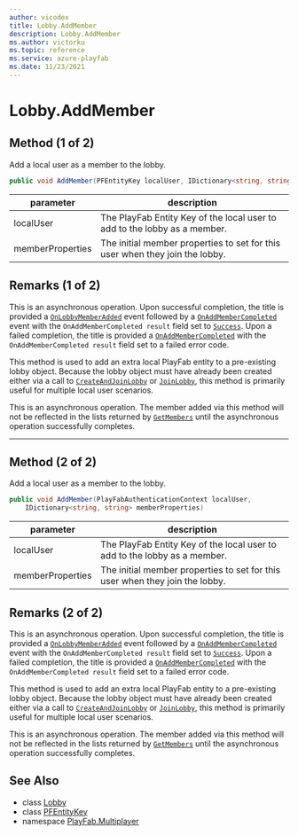 ```yaml
---
author: vicodex
title: Lobby.AddMember
description: Lobby.AddMember
ms.author: victorku
ms.topic: reference
ms.service: azure-playfab
ms.date: 11/23/2021
---
```


# Lobby.AddMember

## Method (1 of 2)

Add a local user as a member to the lobby.

```csharp
public void AddMember(PFEntityKey localUser, IDictionary<string, string> memberProperties)
```

| parameter | description |
| --- | --- |
| localUser | The PlayFab Entity Key of the local user to add to the lobby as a member. |
| memberProperties | The initial member properties to set for this user when they join the lobby. |

## Remarks (1 of 2)

This is an asynchronous operation. Upon successful completion, the title is provided a [`OnLobbyMemberAdded`](../PlayFabMultiplayer/OnLobbyMemberAdded.md) event followed by a [`OnAddMemberCompleted`](../PlayFabMultiplayer/OnAddMemberCompleted.md) event with the `OnAddMemberCompleted result` field set to [`Success`](../LobbyError/Success.md). Upon a failed completion, the title is provided a [`OnAddMemberCompleted`](../PlayFabMultiplayer/OnAddMemberCompleted.md) with the `OnAddMemberCompleted result` field set to a failed error code.

This method is used to add an extra local PlayFab entity to a pre-existing lobby object. Because the lobby object must have already been created either via a call to [`CreateAndJoinLobby`](../PlayFabMultiplayer/CreateAndJoinLobby.md) or [`JoinLobby`](../PlayFabMultiplayer/JoinLobby.md), this method is primarily useful for multiple local user scenarios.

This is an asynchronous operation. The member added via this method will not be reflected in the lists returned by [`GetMembers`](./GetMembers.md) until the asynchronous operation successfully completes.

---

## Method (2 of 2)

Add a local user as a member to the lobby.

```csharp
public void AddMember(PlayFabAuthenticationContext localUser, 
    IDictionary<string, string> memberProperties)
```

| parameter | description |
| --- | --- |
| localUser | The PlayFab Entity Key of the local user to add to the lobby as a member. |
| memberProperties | The initial member properties to set for this user when they join the lobby. |

## Remarks (2 of 2)

This is an asynchronous operation. Upon successful completion, the title is provided a [`OnLobbyMemberAdded`](../PlayFabMultiplayer/OnLobbyMemberAdded.md) event followed by a [`OnAddMemberCompleted`](../PlayFabMultiplayer/OnAddMemberCompleted.md) event with the `OnAddMemberCompleted result` field set to [`Success`](../LobbyError/Success.md). Upon a failed completion, the title is provided a [`OnAddMemberCompleted`](../PlayFabMultiplayer/OnAddMemberCompleted.md) with the `OnAddMemberCompleted result` field set to a failed error code.

This method is used to add an extra local PlayFab entity to a pre-existing lobby object. Because the lobby object must have already been created either via a call to [`CreateAndJoinLobby`](../PlayFabMultiplayer/CreateAndJoinLobby.md) or [`JoinLobby`](../PlayFabMultiplayer/JoinLobby.md), this method is primarily useful for multiple local user scenarios.

This is an asynchronous operation. The member added via this method will not be reflected in the lists returned by [`GetMembers`](./GetMembers.md) until the asynchronous operation successfully completes.

## See Also

* class [Lobby](../Lobby.md)
* class [PFEntityKey](../PFEntityKey.md)
* namespace [PlayFab.Multiplayer](../../PlayFabMultiplayerSDK.md)

